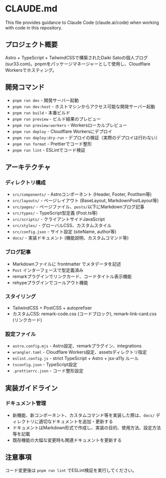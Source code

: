 # CLAUDE.md

This file provides guidance to Claude Code (claude.ai/code) when working with code in this repository.

## プロジェクト概要

Astro + TypeScript + TailwindCSSで構築されたDaiki Satoの個人ブログ (sur33.com)。pnpmをパッケージマネージャーとして使用し、Cloudflare Workersでホスティング。

## 開発コマンド

- `pnpm run dev` - 開発サーバー起動
- `pnpm run dev:host` - ホストマシンからアクセス可能な開発サーバー起動  
- `pnpm run build` - 本番ビルド
- `pnpm run preview` - ビルド結果のプレビュー
- `pnpm run preview:workers` - Workersローカルプレビュー
- `pnpm run deploy` - Cloudflare Workersにデプロイ
- `pnpm run deploy:dry-run` - デプロイの検証（実際のデプロイは行わない）
- `pnpm run format` - Prettierでコード整形
- `pnpm run lint` - ESLintでコード検証

## アーキテクチャ

### ディレクトリ構成
- `src/components/` - Astroコンポーネント (Header, Footer, PostItem等)
- `src/layouts/` - ページレイアウト (BaseLayout, MarkdownPostLayout等)
- `src/pages/` - ページファイル、`posts/`以下にMarkdownブログ記事
- `src/types/` - TypeScript型定義 (Post.ts等)
- `src/scripts/` - クライアントサイドJavaScript
- `src/styles/` - グローバルCSS、カスタムスタイル
- `src/config.json` - サイト設定 (siteName, author等)
- `docs/` - 実装ドキュメント (機能説明、カスタムコマンド等)

### ブログ記事
- Markdownファイルに frontmatter でメタデータを記述
- `Post` インターフェースで型定義済み
- remarkプラグインでリンクカード、コードタイトル表示機能
- rehypeプラグインでコールアウト機能

### スタイリング
- TailwindCSS + PostCSS + autoprefixer
- カスタムCSS: remark-code.css (コードブロック), remark-link-card.css (リンクカード)

### 設定ファイル
- `astro.config.mjs` - Astro設定、remarkプラグイン、integrations
- `wrangler.toml` - Cloudflare Workers設定、assetsディレクトリ指定
- `eslint.config.js` - strict TypeScript + Astro + jsx-a11y ルール  
- `tsconfig.json` - TypeScript設定
- `.prettierrc.json` - コード整形設定

## 実装ガイドライン

### ドキュメント管理
- 新機能、新コンポーネント、カスタムコマンド等を実装した際は、`docs/` ディレクトリに適切なドキュメントを追加・更新する
- ドキュメントはMarkdown形式で作成し、実装の目的、使用方法、設定方法等を記載
- 既存機能の大幅な変更時も関連ドキュメントを更新する

## 注意事項

コード変更後は `pnpm run lint` でESLint検証を実行してください。